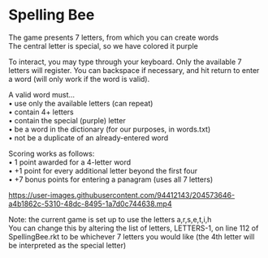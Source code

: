 # Spelling Bee

The game presents 7 letters, from which you can create words\
The central letter is special, so we have colored it purple

To interact, you may type through your keyboard. Only the available 7 letters will register. You can backspace if necessary, and hit return to enter a word (will only work if the word is valid).

A valid word must...\
• use only the available letters (can repeat)\
• contain 4+ letters\
• contain the special (purple) letter\
• be a word in the dictionary (for our purposes, in words.txt)\
• not be a duplicate of an already-entered word

Scoring works as follows:\
• 1 point awarded for a 4-letter word\
• +1 point for every additional letter beyond the first four\
• +7 bonus points for entering a panagram (uses all 7 letters)



https://user-images.githubusercontent.com/94412143/204573646-a4b1862c-5310-48dc-8495-1a7d0c744638.mp4



Note: the current game is set up to use the letters a,r,s,e,t,i,h\
You can change this by altering the list of letters, LETTERS-1, on line 112 of SpellingBee.rkt to be whichever 7 letters you would like (the 4th letter will be interpreted as the special letter)
